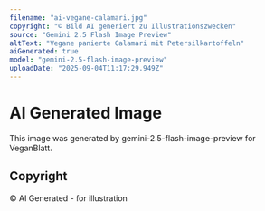```yaml
---
filename: "ai-vegane-calamari.jpg"
copyright: "© Bild AI generiert zu Illustrationszwecken"
source: "Gemini 2.5 Flash Image Preview"
altText: "Vegane panierte Calamari mit Petersilkartoffeln"
aiGenerated: true
model: "gemini-2.5-flash-image-preview"
uploadDate: "2025-09-04T11:17:29.949Z"
---
```


# AI Generated Image

This image was generated by gemini-2.5-flash-image-preview for VeganBlatt.

## Copyright
© AI Generated - for illustration
